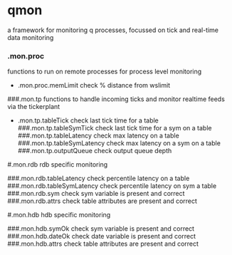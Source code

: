 qmon
====
a framework for monitoring q processes, focussed on tick and real-time data monitoring

### .mon.proc
functions to run on remote processes for process level monitoring

- .mon.proc.memLimit
check % distance from wslimit

###.mon.tp
functions to handle incoming ticks and monitor realtime feeds via the tickerplant
- .mon.tp.tableTick
check last tick time for a table
###.mon.tp.tableSymTick
check last tick time for a sym on a table
###.mon.tp.tableLatency
check max latency on a table
###.mon.tp.tableSymLatency
check max latency on a sym on a table
###.mon.tp.outputQueue
check output queue depth

#.mon.rdb
rdb specific monitoring

###.mon.rdb.tableLatency
check percentile latency on a table
###.mon.rdb.tableSymLatency
check percentile latency on sym a table
###.mon.rdb.sym
check sym variable is present and correct
###.mon.rdb.attrs
check table attributes are present and correct

#.mon.hdb
hdb specific monitoring

###.mon.hdb.symOk
check sym variable is present and correct
###.mon.hdb.dateOk
check date variable is present and correct
###.mon.hdb.attrs
check table attributes are present and correct
